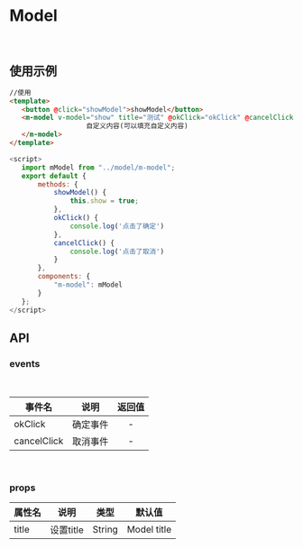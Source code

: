 
# Model
<br>

## 使用示例

 ```html
 //使用
 <template>
    <button @click="showModel">showModel</button>
    <m-model v-model="show" title="测试" @okClick="okClick" @cancelClick="cancelClick">
                    自定义内容(可以填充自定义内容)
    </m-model>
</template>

 ```  
 
          
 ```js
<script>
    import mModel from "../model/m-model";
    export default {
        methods: {
            showModel() {
                this.show = true;
            },
            okClick() {
                console.log('点击了确定')
            },
            cancelClick() {
                console.log('点击了取消')
            }
        },
        components: {
            "m-model": mModel
        }
    };
</script>
```

## API

### events
<br>

| 事件名   |      说明      |  返回值 |
|----------|:-------------:|:------:|
| okClick |  确定事件 |  - |
| cancelClick |    取消事件   |  - |

<br>

### props
| 属性名   |      说明      | 类型 |  默认值 |
|----------|:-------------:|:---:|:------:|
| title |  设置title | String | Model title |